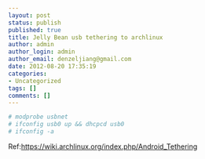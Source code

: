 ```yaml
---
layout: post
status: publish
published: true
title: Jelly Bean usb tethering to archlinux
author: admin
author_login: admin
author_email: denzeljiang@gmail.com
date: 2012-08-20 17:35:19
categories:
- Uncategorized
tags: []
comments: []
---
```


```bash
# modprobe usbnet
# ifconfig usb0 up && dhcpcd usb0
# ifconfig -a
```

Ref:https://wiki.archlinux.org/index.php/Android_Tethering